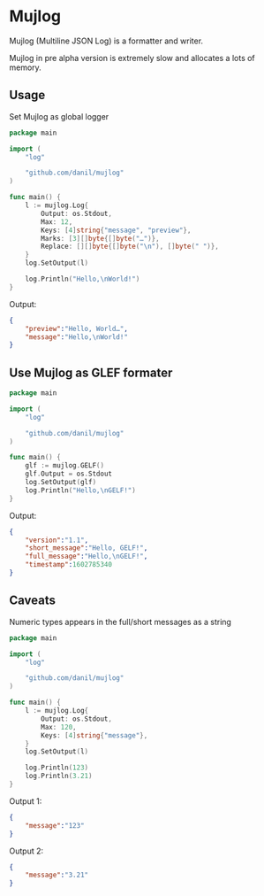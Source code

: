 # Mujlog

Mujlog (Multiline JSON Log) is a formatter and writer.

Mujlog in pre alpha version is extremely slow and allocates a lots of memory.

## Usage

Set Mujlog as global logger

```go
package main

import (
    "log"

    "github.com/danil/mujlog"
)

func main() {
    l := mujlog.Log{
        Output: os.Stdout,
        Max: 12,
        Keys: [4]string{"message", "preview"},
        Marks: [3][]byte{[]byte("…")},
        Replace: [][]byte{[]byte("\n"), []byte(" ")},
    }
    log.SetOutput(l)

    log.Println("Hello,\nWorld!")
}
```

Output:

```json
{
    "preview":"Hello, World…",
    "message":"Hello,\nWorld!"
}
```

## Use Mujlog as GLEF formater

```go
package main

import (
    "log"

    "github.com/danil/mujlog"
)

func main() {
    glf := mujlog.GELF()
    glf.Output = os.Stdout
    log.SetOutput(glf)
    log.Println("Hello,\nGELF!")
}
```

Output:

```json
{
    "version":"1.1",
    "short_message":"Hello, GELF!",
    "full_message":"Hello,\nGELF!",
    "timestamp":1602785340
}
```

## Caveats

Numeric types appears in the full/short messages as a string

```go
package main

import (
    "log"

    "github.com/danil/mujlog"
)

func main() {
    l := mujlog.Log{
        Output: os.Stdout,
        Max: 120,
        Keys: [4]string{"message"},
    }
    log.SetOutput(l)

    log.Println(123)
    log.Println(3.21)
}
```

Output 1:

```json
{
    "message":"123"
}
```

Output 2:

```json
{
    "message":"3.21"
}
```
